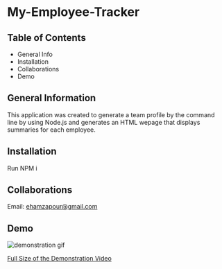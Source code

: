 # My-Employee-Tracker

## Table of Contents
* General Info
* Installation
* Collaborations
* Demo

## General Information
This application was created to generate a team profile by the command line by using Node.js and generates an HTML wepage that displays summaries for each employee. 

## Installation
Run NPM i

## Collaborations
Email: ehamzapour@gmail.com

## Demo
![demonstration gif](./images/employeetracker.gif)

[Full Size of the Demonstration Video](https://drive.google.com/file/d/1U-tluKmksv2-znbEpdWzwK-tLeL89Jut/view)